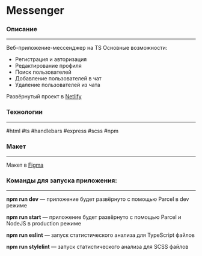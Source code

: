 # Messenger

### Описание
___
Веб-приложение-мессенджер на TS
Основные возможности:
- Регистрация и авторизация
- Редактирование профиля
- Поиск пользователей
- Добавление пользователей в чат
- Удаление пользователей из чата

Развёрнутый проект в [Netlify](https://dancing-bavarois-ce034b.netlify.app)

### Технологии
___
#html #ts #handlebars #express #scss #npm

### Макет
___
Макет в [Figma](https://www.figma.com/file/jF5fFFzgGOxQeB4CmKWTiE/Chat_external_link?node-id=0%3A1)

### Команды для запуска приложения:
___
**npm run dev** — приложение будет развёрнуто с помощью Parcel в dev режиме

**npm run start** — приложение будет развёрнуто с помощью Parcel и NodeJS в production режиме

**npm run eslint** — запуск статистического анализа для TypeScript файлов

**npm run stylelint** — запуск статистического анализа для SCSS файлов

